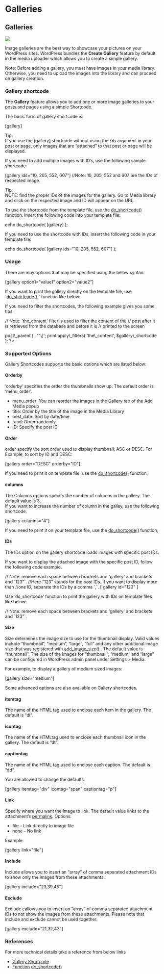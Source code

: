 # Galleries

## Galleries

[![](https://developer.wordpress.org/files/2014/10/Capture.png)](https://developer.wordpress.org/files/2014/10/Capture.png)

Image galleries are the best way to showcase your pictures on your WordPress sites. WordPress bundles the **Create Gallery** feature by default in the media uploader which allows you to create a simple gallery.  

Note: Before adding a gallery, you must have images in your media library. Otherwise, you need to upload the images into the library and can proceed on gallery creation.

### Gallery shortcode

The **Gallery** feature allows you to add one or more image galleries to your posts and pages using a simple Shortcode.

The basic form of gallery shortcode is:

\[gallery\]

Tip:  
If you use the \[gallery\] shortcode without using the `ids` argument in your post or page, only images that are “attached” to that post or page will be displayed.  

If you need to add multiple images with ID’s, use the following sample shortcode

\[gallery ids="10, 205, 552, 607"\]
//Note: 10, 205, 552 and 607 are the IDs of respected image.

Tip:  
NOTE: find the proper IDs of the images for the gallery. Go to Media library and click on the respected image and ID will appear on the URL.

To use the shortcode from the template file, use the [do\_shortcode()](https://developer.wordpress.org/reference/functions/do_shortcode/) function. Insert the following code into your template file:

echo do\_shortcode( \[gallery\] );

If you need to use the shortcode with IDs, insert the following code in your template file:

echo do\_shortcode( \[gallery ids="10, 205, 552, 607"\] );

### Usage

There are may options that may be specified using the below syntax:

\[gallery option1="value1" option2="value2"\]

If you want to print the gallery directly on the template file, use \`[do\_shortcode()](https://developer.wordpress.org/reference/functions/do_shortcode/) \` function like below:

<?php echo do\_shortcode('\[gallery option1="value1"\]'); ?>

If you need to filter the shortcodes, the following example gives you some tips

// Note: 'the\_content' filter is used to filter the content of the
// post after it is retrieved from the database and before it is 
// printed to the screen
 <?php $gallery\_shortcode = '\[gallery id="' . intval( $post->post\_parent ) . '"\]';
    print apply\_filters( 'the\_content', $gallery\_shortcode );
 ?>

### Supported Options

Gallery Shortcodes supports the basic options which are listed below:

#### Orderby

‘orderby’ specifies the order the thumbnails show up. The default order is ‘menu\_order’.

*   menu\_order: You can reorder the images in the Gallery tab of the Add Media popup
*   title: Order by the title of the image in the Media Library
*   post\_date: Sort by date/time
*   rand: Order randomly
*   ID: Specify the post ID

#### Order

order specify the sort order used to display thumbnail; ASC or DESC. For Example, to sort by ID and DESC:

\[gallery order="DESC" orderby="ID"\]

If you need to print it on template file, use the [do\_shortcode()](https://developer.wordpress.org/reference/functions/do_shortcode/) function;

#### columns

The Columns options specify the number of columns in the gallery. The default value is 3.  
If you want to increase the number of column in the galley, use the following shortcode.

\[gallery columns="4"\]

If you need to print it on your template file, use the [do\_shortcode()](https://developer.wordpress.org/reference/functions/do_shortcode/) function;

<?php echo do\_shortcode(' \[gallery columns="4"\] '); ?>

#### IDs

The IDs option on the gallery shortcode loads images with specific post IDs.

If you want to display the attached image with the specific post ID, follow the following code example.

// Note: remove each space between brackets and 'gallery' and brackets and \`123"\`.
//Here "123" stands for the post IDs. If you want to display more than
//one ID, separate the IDs by a comma \`,\`.
\[ gallery id="123" \]

Use ‘do\_shortcode’ function to print the gallery with IDs on template files like below:

// Note: remove each space between brackets and 'gallery' and brackets and \`123"\`.
<?php echo do\_shortcode(' \[ gallery id="123" \] '); ?>

#### Size

Size determines the image size to use for the thumbnail display. Valid values include “thumbnail”, “medium”, “large”, “full” and any other additional image size that was registered with [](https://developer.wordpress.org/reference/functions/add_image_size/)[add\_image\_size()](https://developer.wordpress.org/reference/functions/add_image_size/) . The default value is “thumbnail”. The size of the images for “thumbnail”, “medium” and “large” can be configured in WordPress admin panel under Settings > Media.

For example, to display a gallery of medium sized images:

\[gallery size="medium"\]

Some advanced options are also available on Gallery shortcodes.

#### itemtag

The name of the HTML tag used to enclose each item in the gallery. The default is “dl”.

#### icontag

The name of the HTMLtag used to enclose each thumbnail icon in the gallery. The default is “dt”.

#### captiontag

The name of the HTML tag used to enclose each caption. The default is “dd”.

You are allowed to change the defaults.

\[gallery itemtag="div" icontag="span" captiontag="p"\]

#### Link

Specify where you want the image to link. The default value links to the attachment’s [permalink](https://codex.wordpress.org/Using_Permalinks). Options:

*   file – Link directly to image file
*   none – No link

Example:

\[gallery link="file"\]

#### Include

Include allows you to insert an “array” of comma separated attachment IDs to show only the images from these attachments.

\[gallery include="23,39,45"\]

#### Exclude

Exclude callows you to insert an “array” of comma separated attachment IDs to not show the images from these attachments. Please note that include and exclude cannot be used together.

\[gallery exclude="21,32,43"\]

### References

For more technical details take a reference from below links

*   [Gallery Shortcode](https://codex.wordpress.org/Gallery_Shortcode)
*   [Function](https://developer.wordpress.org/reference/functions/do_shortcode/) [do\_shortcode()](https://developer.wordpress.org/reference/functions/do_shortcode/)